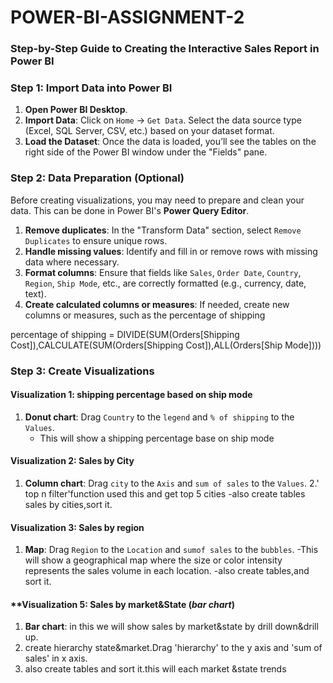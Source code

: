 # POWER-BI-ASSIGNMENT-2

### **Step-by-Step Guide to Creating the Interactive Sales Report in Power BI**

### **Step 1: Import Data into Power BI**
1. **Open Power BI Desktop**.
2. **Import Data**: Click on `Home` → `Get Data`. Select the data source type (Excel, SQL Server, CSV, etc.) based on your dataset format.
3. **Load the Dataset**: Once the data is loaded, you’ll see the tables on the right side of the Power BI window under the "Fields" pane.

### **Step 2: Data Preparation (Optional)**
Before creating visualizations, you may need to prepare and clean your data. This can be done in Power BI's **Power Query Editor**.
1. **Remove duplicates**: In the "Transform Data" section, select `Remove Duplicates` to ensure unique rows.
2. **Handle missing values**: Identify and fill in or remove rows with missing data where necessary.
3. **Format columns**: Ensure that fields like `Sales`, `Order Date`, `Country`, `Region`, `Ship Mode`, etc., are correctly formatted (e.g., currency, date, text).
4. **Create calculated columns or measures**: If needed, create new columns or measures, such as the percentage of shipping

  percentage of shipping = DIVIDE(SUM(Orders[Shipping Cost]),CALCULATE(SUM(Orders[Shipping Cost]),ALL(Orders[Ship Mode])))

### **Step 3: Create Visualizations**
#### **Visualization 1: shipping percentage based on ship mode**
1. **Donut chart**: Drag `Country` to the `legend` and `% of shipping` to the `Values`.
   - This will show a shipping percentage base on ship mode

#### **Visualization 2: Sales by City**
1. **Column chart**: Drag `city` to the `Axis` and `sum of sales` to the `Values`.
2.' top n filter'function used this and get top 5 cities
  -also create tables sales by cities,sort it.
   

#### **Visualization 3: Sales by region**
1. **Map**: Drag `Region` to the `Location` and `sumof sales` to the `bubbles`.
   -This will show a geographical map where the size or color intensity represents the sales volume in each location.
   -also create tables,and sort it.

#### **Visualization 5: Sales by market&State (*bar chart*)
1. **Bar chart**: in this we will show sales by market&state by drill down&drill up.
2. create hierarchy state&market.Drag 'hierarchy' to the y axis and 'sum of sales' in  x axis.
3. also create tables and sort it.this will  each market &state trends




